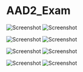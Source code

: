 # AAD2_Exam

![Screenshot](aad2_8.png) ![Screenshot](aad2_7.png)

![Screenshot](aad2_6.png) ![Screenshot](aad2_4.png)

![Screenshot](aad2_3.png) ![Screenshot](aad2_2.png)

![Screenshot](aad2_1.png) ![Screenshot](aad2_5.png)
